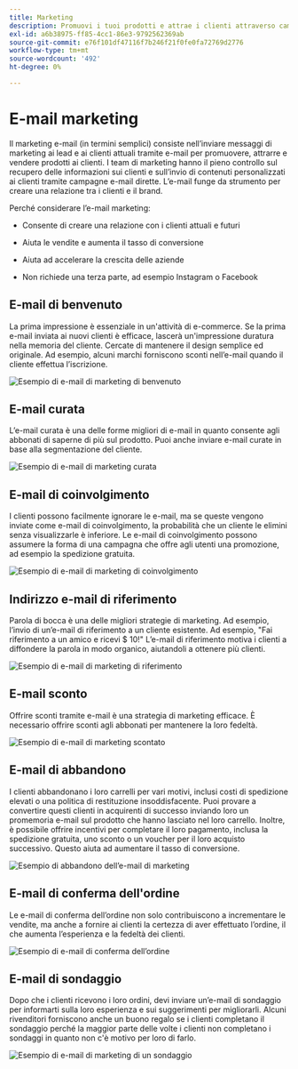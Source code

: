 ```yaml
---
title: Marketing
description: Promuovi i tuoi prodotti e attrae i clienti attraverso campagne di marketing e-commerce.
exl-id: a6b38975-ff85-4cc1-86e3-9792562369ab
source-git-commit: e76f101df47116f7b246f21f0fe0fa72769d2776
workflow-type: tm+mt
source-wordcount: '492'
ht-degree: 0%

---
```


# E-mail marketing

Il marketing e-mail (in termini semplici) consiste nell’inviare messaggi di marketing ai lead e ai clienti attuali tramite e-mail per promuovere, attrarre e vendere prodotti ai clienti. I team di marketing hanno il pieno controllo sul recupero delle informazioni sui clienti e sull’invio di contenuti personalizzati ai clienti tramite campagne e-mail dirette. L’e-mail funge da strumento per creare una relazione tra i clienti e il brand.

Perché considerare l’e-mail marketing:

- Consente di creare una relazione con i clienti attuali e futuri

- Aiuta le vendite e aumenta il tasso di conversione

- Aiuta ad accelerare la crescita delle aziende

- Non richiede una terza parte, ad esempio Instagram o Facebook

## E-mail di benvenuto

La prima impressione è essenziale in un&#39;attività di e-commerce. Se la prima e-mail inviata ai nuovi clienti è efficace, lascerà un&#39;impressione duratura nella memoria del cliente. Cercate di mantenere il design semplice ed originale. Ad esempio, alcuni marchi forniscono sconti nell’e-mail quando il cliente effettua l’iscrizione.

![Esempio di e-mail di marketing di benvenuto](../../assets/playbooks/marketing-email-welcome.png)

## E-mail curata

L’e-mail curata è una delle forme migliori di e-mail in quanto consente agli abbonati di saperne di più sul prodotto. Puoi anche inviare e-mail curate in base alla segmentazione del cliente.

![Esempio di e-mail di marketing curata](../../assets/playbooks/marketing-email-curated.png)

## E-mail di coinvolgimento

I clienti possono facilmente ignorare le e-mail, ma se queste vengono inviate come e-mail di coinvolgimento, la probabilità che un cliente le elimini senza visualizzarle è inferiore. Le e-mail di coinvolgimento possono assumere la forma di una campagna che offre agli utenti una promozione, ad esempio la spedizione gratuita.

![Esempio di e-mail di marketing di coinvolgimento](../../assets/playbooks/marketing-email-engagement.png)

## Indirizzo e-mail di riferimento

Parola di bocca è una delle migliori strategie di marketing. Ad esempio, l’invio di un’e-mail di riferimento a un cliente esistente. Ad esempio, &quot;Fai riferimento a un amico e ricevi $ 10!&quot; L’e-mail di riferimento motiva i clienti a diffondere la parola in modo organico, aiutandoli a ottenere più clienti.

![Esempio di e-mail di marketing di riferimento](../../assets/playbooks/marketing-email-referral.png)

## E-mail sconto

Offrire sconti tramite e-mail è una strategia di marketing efficace. È necessario offrire sconti agli abbonati per mantenere la loro fedeltà.

![Esempio di e-mail di marketing scontato](../../assets/playbooks/marketing-email-discount.png)

## E-mail di abbandono

I clienti abbandonano i loro carrelli per vari motivi, inclusi costi di spedizione elevati o una politica di restituzione insoddisfacente. Puoi provare a convertire questi clienti in acquirenti di successo inviando loro un promemoria e-mail sul prodotto che hanno lasciato nel loro carrello. Inoltre, è possibile offrire incentivi per completare il loro pagamento, inclusa la spedizione gratuita, uno sconto o un voucher per il loro acquisto successivo. Questo aiuta ad aumentare il tasso di conversione.

![Esempio di abbandono dell’e-mail di marketing](../../assets/playbooks/marketing-email-abandon.png)

## E-mail di conferma dell&#39;ordine

Le e-mail di conferma dell’ordine non solo contribuiscono a incrementare le vendite, ma anche a fornire ai clienti la certezza di aver effettuato l’ordine, il che aumenta l’esperienza e la fedeltà dei clienti.

![Esempio di e-mail di conferma dell’ordine](../../assets/playbooks/marketing-email-order-confirmation.png)

## E-mail di sondaggio

Dopo che i clienti ricevono i loro ordini, devi inviare un’e-mail di sondaggio per informarti sulla loro esperienza e sui suggerimenti per migliorarli. Alcuni rivenditori forniscono anche un buono regalo se i clienti completano il sondaggio perché la maggior parte delle volte i clienti non completano i sondaggi in quanto non c&#39;è motivo per loro di farlo.

![Esempio di e-mail di marketing di un sondaggio](../../assets/playbooks/marketing-email-survey.png)
